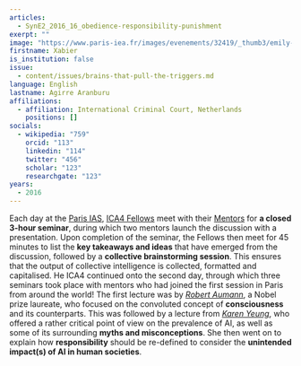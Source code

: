 ```yaml
---
articles:
  - SynE2_2016_16_obedience-responsibility-punishment
exerpt: ""
image: "https://www.paris-iea.fr/images/evenements/32419/_thumb3/emily-morter-8xaa0f9yqne-unsplash.jpg"
firstname: Xabier
is_institution: false
issue:
  - content/issues/brains-that-pull-the-triggers.md
language: English
lastname: Agirre Aranburu
affiliations:
  - affiliation: International Criminal Court, Netherlands
    positions: []
socials:
  - wikipedia: "759"
    orcid: "113"
    linkedin: "114"
    twitter: "456"
    scholar: "123"
    researchgate: "123"
years:
  - 2016
---
```


Each day at the [Paris IAS](https://www.paris-iea.fr/en/ "Paris IAS"), [ICA4 Fellows](/fellows "Fellows") meet with their [Mentors](/mentors "Mentors") for **a closed 3-hour seminar**, during which two mentors launch the discussion with a presentation. Upon completion of the seminar, the Fellows then meet for 45 minutes to list the **key takeaways and ideas** that have emerged from the discussion, followed by a **collective brainstorming session**. This ensures that the output of collective intelligence is collected, formatted and capitalised.
He ICA4 continued onto the second day, through which three seminars took place with mentors who had joined the first session in Paris from around the world!
The first lecture was by [_Robert Aumann_](/mentors#aumann "Robert Aumann"), a Nobel prize laureate, who focused on the convoluted concept of **consciousness** and its counterparts.
This was followed by a lecture from [_Karen Yeung_](/mentors#yeung "Karen Yeung"), who offered a rather critical point of view on the prevalence of AI, as well as some of its surrounding **myths and misconceptions**. She then went on to explain how **responsibility** should be re-defined to consider the **unintended impact(s) of AI in human societies**.
